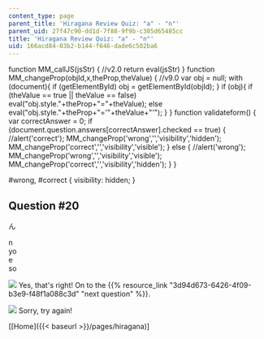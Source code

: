 ```yaml
---
content_type: page
parent_title: 'Hiragana Review Quiz: "a" - "n"'
parent_uid: 27f47c90-dd1d-7f88-9f9b-c305d65485cc
title: 'Hiragana Review Quiz: "a" - "n"'
uid: 166acd84-03b2-b144-f646-dade6c502ba6
---
```


function MM\_callJS(jsStr) { //v2.0 return eval(jsStr) } function MM\_changeProp(objId,x,theProp,theValue) { //v9.0 var obj = null; with (document){ if (getElementById) obj = getElementById(objId); } if (obj){ if (theValue == true || theValue == false) eval("obj.style."+theProp+"="+theValue); else eval("obj.style."+theProp+"='"+theValue+"'"); } } function validateform() { var correctAnswer = 0; if (document.question.answers\[correctAnswer\].checked == true) { //alert('correct'); MM\_changeProp('wrong','','visibility','hidden'); MM\_changeProp('correct','','visibility','visible'); } else { //alert('wrong'); MM\_changeProp('wrong','','visibility','visible'); MM\_changeProp('correct','','visibility','hidden'); } }

#wrong, #correct { visibility: hidden; }

Question #20
------------

ん

 n  
 yo  
 e  
 so

![](/resources/res-21g-01-kana-spring-2010/hiragana/hiragana-review-quiz-a-n/yokudeki.gif) Yes, that's right! On to the {{% resource_link "3d94d673-6426-4f09-b3e9-f48f1a088c3d" "next question" %}}.

![](/resources/res-21g-01-kana-spring-2010/hiragana/hiragana-review-quiz-a-n/chigau.gif) Sorry, try again!

  
\[[Home]({{< baseurl >}}/pages/hiragana)\]